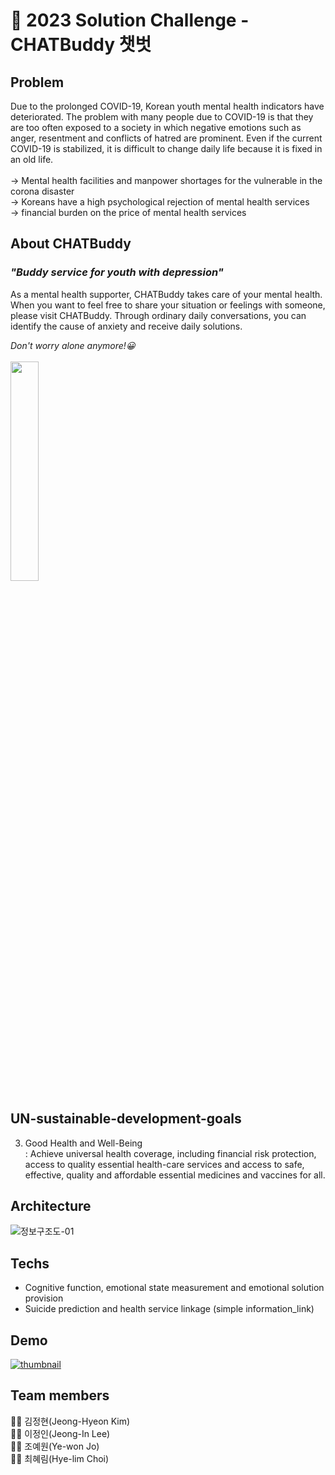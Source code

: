 #  👀 2023 Solution Challenge - CHATBuddy 챗벗



## Problem
Due to the prolonged COVID-19, Korean youth mental health indicators have deteriorated. The problem with many people due to COVID-19 is that they are too often exposed to a society in which negative emotions such as anger, resentment and conflicts of hatred are prominent. Even if the current COVID-19 is stabilized, it is difficult to change daily life because it is fixed in an old life. <br/><br/>
  → Mental health facilities and manpower shortages for the vulnerable in the corona disaster <br/>
  → Koreans have a high psychological rejection of mental health services <br/>
  → financial burden on the price of mental health services <br/>




## About CHATBuddy
### _"Buddy service for youth with depression"_ <br/>
As a mental health supporter, CHATBuddy takes care of your mental health. When you want to feel free to share your situation or feelings with someone, please visit CHATBuddy. Through ordinary daily conversations, you can identify the cause of anxiety and receive daily solutions.<br/>

*Don't worry alone anymore!😀* <br/><br/>
<img src = "https://user-images.githubusercontent.com/68999618/227910711-3289e617-a6c0-4b87-b770-a48b2e3aaf61.png" width="30%" height="30%">

## UN-sustainable-development-goals
   3. Good Health and Well-Being <br/>
    : Achieve universal health coverage, including financial risk protection, access to quality essential health-care services and access to safe, effective, quality and affordable essential medicines and vaccines for all.
    
    
    
## Architecture
![정보구조도-01](https://user-images.githubusercontent.com/68415422/229152123-844c2c1f-1f41-4fda-856a-26a6716cf587.jpg)

## Techs
  * Cognitive function, emotional state measurement and emotional solution provision
  * Suicide prediction and health service linkage (simple information_link)

## Demo
[![thumbnail](https://user-images.githubusercontent.com/68415422/229873666-0d2a5e4a-936d-493d-a1be-5e50cf1ce293.JPG)](https://www.youtube.com/watch?v=Clnm2T3QIpY)

## Team members
🧑‍💻 김정현(Jeong-Hyeon Kim) <br/>
🧑‍💻 이정인(Jeong-In Lee) <br/>
🧑‍💻 조예원(Ye-won Jo) <br/>
🧑‍💻 최혜림(Hye-lim Choi) <br/>
